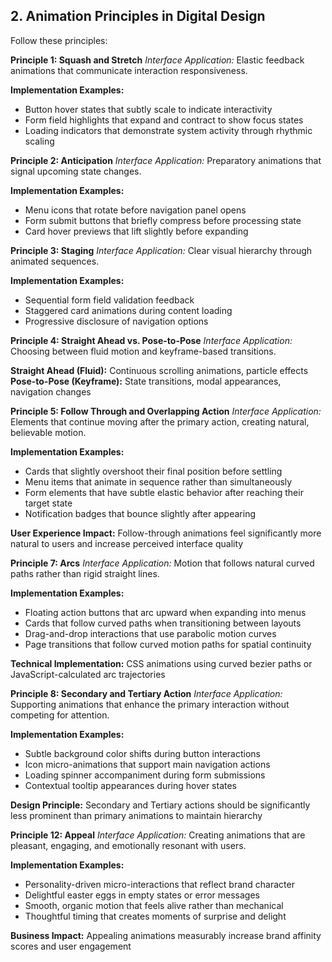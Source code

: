 ## 2. Animation Principles in Digital Design

Follow these principles:

**Principle 1: Squash and Stretch**
_Interface Application:_ Elastic feedback animations that communicate interaction responsiveness.

**Implementation Examples:**

- Button hover states that subtly scale to indicate interactivity
- Form field highlights that expand and contract to show focus states
- Loading indicators that demonstrate system activity through rhythmic scaling

**Principle 2: Anticipation**
_Interface Application:_ Preparatory animations that signal upcoming state changes.

**Implementation Examples:**

- Menu icons that rotate before navigation panel opens
- Form submit buttons that briefly compress before processing state
- Card hover previews that lift slightly before expanding

**Principle 3: Staging**
_Interface Application:_ Clear visual hierarchy through animated sequences.

**Implementation Examples:**

- Sequential form field validation feedback
- Staggered card animations during content loading
- Progressive disclosure of navigation options

**Principle 4: Straight Ahead vs. Pose-to-Pose**
_Interface Application:_ Choosing between fluid motion and keyframe-based transitions.

**Straight Ahead (Fluid):** Continuous scrolling animations, particle effects
**Pose-to-Pose (Keyframe):** State transitions, modal appearances, navigation changes

**Principle 5: Follow Through and Overlapping Action**
_Interface Application:_ Elements that continue moving after the primary action, creating natural, believable motion.

**Implementation Examples:**

- Cards that slightly overshoot their final position before settling
- Menu items that animate in sequence rather than simultaneously
- Form elements that have subtle elastic behavior after reaching their target state
- Notification badges that bounce slightly after appearing

**User Experience Impact:** Follow-through animations feel significantly more natural to users and increase perceived interface quality

**Principle 7: Arcs**
_Interface Application:_ Motion that follows natural curved paths rather than rigid straight lines.

**Implementation Examples:**

- Floating action buttons that arc upward when expanding into menus
- Cards that follow curved paths when transitioning between layouts
- Drag-and-drop interactions that use parabolic motion curves
- Page transitions that follow curved motion paths for spatial continuity

**Technical Implementation:** CSS animations using curved bezier paths or JavaScript-calculated arc trajectories

**Principle 8: Secondary and Tertiary Action**
_Interface Application:_ Supporting animations that enhance the primary interaction without competing for attention.

**Implementation Examples:**

- Subtle background color shifts during button interactions
- Icon micro-animations that support main navigation actions
- Loading spinner accompaniment during form submissions
- Contextual tooltip appearances during hover states

**Design Principle:** Secondary and Tertiary actions should be significantly less prominent than primary animations to maintain hierarchy

**Principle 12: Appeal**
_Interface Application:_ Creating animations that are pleasant, engaging, and emotionally resonant with users.

**Implementation Examples:**

- Personality-driven micro-interactions that reflect brand character
- Delightful easter eggs in empty states or error messages
- Smooth, organic motion that feels alive rather than mechanical
- Thoughtful timing that creates moments of surprise and delight

**Business Impact:** Appealing animations measurably increase brand affinity scores and user engagement
